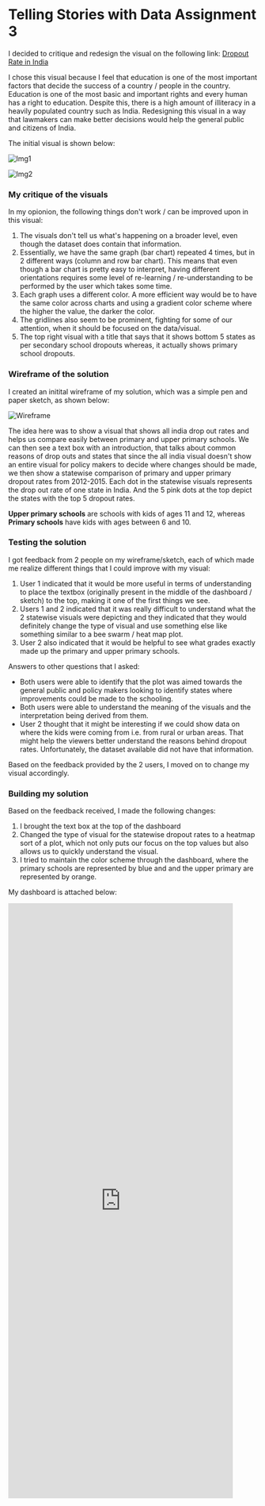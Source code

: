 # Telling Stories with Data Assignment 3

I decided to critique and redesign the visual on the following link: [Dropout Rate in India](https://data.gov.in/major-indicator/drop-out-rate)

I chose this visual because I feel that education is one of the most important factors that decide the success of a country / people in the country. Education is one of the most basic and important rights and every human has a right to education. Despite this, there is a high amount of illiteracy in a heavily populated country such as India. Redesigning this visual in a way that lawmakers can make better decisions would help the general public and citizens of India.

The initial visual is shown below:

![Img1](/Images/Img1.PNG)

![Img2](/Images/Img2.PNG)

### My critique of the visuals

In my opionion, the following things don't work / can be improved upon in this visual:
1. The visuals don't tell us what's happening on a broader level, even though the dataset does contain that information. 
2. Essentially, we have the same graph (bar chart) repeated 4 times, but in 2 different ways (column and row bar chart). This means that even though a bar chart is pretty easy to interpret, having different orientations requires some level of re-learning / re-understanding to be performed by the user which takes some time. 
3. Each graph uses a different color. A more efficient way would be to have the same color across charts and using a gradient color scheme where the higher the value, the darker the color. 
4. The gridlines also seem to be prominent, fighting for some of our attention, when it should be focused on the data/visual. 
5. The top right visual with a title that says that it shows bottom 5 states as per secondary school dropouts whereas, it actually shows primary school dropouts. 

### Wireframe of the solution

I created an initital wireframe of my solution, which was a simple pen and paper sketch, as shown below:

![Wireframe](/Images/Wireframe.jpeg)

The idea here was to show a visual that shows all india drop out rates and helps us compare easily between primary and upper primary schools. We can then see a text box with an introduction, that talks about common reasons of drop outs and states that since the all india visual doesn't show an entire visual for policy makers to decide where changes should be made, we then show a statewise comparison of primary and upper primary dropout rates from 2012-2015. 
Each dot in the statewise visuals represents the drop out rate of one state in India. And the 5 pink dots at the top depict the states with the top 5 dropout rates. 

**Upper primary schools** are schools with kids of ages 11 and 12, whereas **Primary schools** have kids with ages between 6 and 10. 

### Testing the solution

I got feedback from 2 people on my wireframe/sketch, each of which made me realize different things that I could improve with my visual:
1. User 1 indicated that it would be more useful in terms of understanding to place the textbox (originally present in the middle of the dashboard / sketch) to the top, making it one of the first things we see. 
2. Users 1 and 2 indicated that it was really difficult to understand what the 2 statewise visuals were depicting and they indicated that they would definitely change the type of visual and use something else like something similar to a bee swarm / heat map plot. 
3. User 2 also indicated that it would be helpful to see what grades exactly made up the primary and upper primary schools. 

Answers to other questions that I asked:
- Both users were able to identify that the plot was aimed towards the general public and policy makers looking to identify states where improvements could be made to the schooling. 
- Both users were able to understand the meaning of the visuals and the interpretation being derived from them. 
- User 2 thought that it might be interesting if we could show data on where the kids were coming from i.e. from rural or urban areas. That might help the viewers better understand the reasons behind dropout rates. Unfortunately, the dataset available did not have that information. 

Based on the feedback provided by the 2 users, I moved on to change my visual accordingly. 

### Building my solution

Based on the feedback received, I made the following changes:
1. I brought the text box at the top of the dashboard
2. Changed the type of visual for the statewise dropout rates to a heatmap sort of a plot, which not only puts our focus on the top values but also allows us to quickly understand the visual. 
3. I tried to maintain the color scheme through the dashboard, where the primary schools are represented by blue and and the upper primary are represented by orange. 

My dashboard is attached below:

<iframe src="https://public.tableau.com/views/Final_16056461134900/Dashboard1?:showVizHome=no&:embed=true" width="90%" height="1200" seamless frameborder="0" scrolling="no"></iframe>
